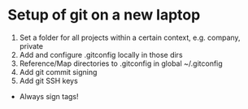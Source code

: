 # Setup of git on a new laptop

1. Set a folder for all projects within a certain context, e.g. company, private
2. Add and configure .gitconfig locally in those dirs
3. Reference/Map directories to .gitconfig in global ~/.gitconfig
4. Add git commit signing
5. Add git SSH keys

* Always sign tags!
